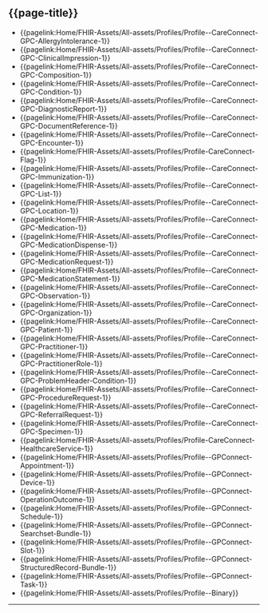 ## {{page-title}}

- {{pagelink:Home/FHIR-Assets/All-assets/Profiles/Profile--CareConnect-GPC-AllergyIntolerance-1}}
- {{pagelink:Home/FHIR-Assets/All-assets/Profiles/Profile--CareConnect-GPC-ClinicalImpression-1}}
- {{pagelink:Home/FHIR-Assets/All-assets/Profiles/Profile--CareConnect-GPC-Composition-1}}
- {{pagelink:Home/FHIR-Assets/All-assets/Profiles/Profile--CareConnect-GPC-Condition-1}}
- {{pagelink:Home/FHIR-Assets/All-assets/Profiles/Profile--CareConnect-GPC-DiagnosticReport-1}}
- {{pagelink:Home/FHIR-Assets/All-assets/Profiles/Profile--CareConnect-GPC-DocumentReference-1}}
- {{pagelink:Home/FHIR-Assets/All-assets/Profiles/Profile--CareConnect-GPC-Encounter-1}}
- {{pagelink:Home/FHIR-Assets/All-assets/Profiles/Profile-CareConnect-Flag-1}}
- {{pagelink:Home/FHIR-Assets/All-assets/Profiles/Profile--CareConnect-GPC-Immunization-1}}
- {{pagelink:Home/FHIR-Assets/All-assets/Profiles/Profile--CareConnect-GPC-List-1}}
- {{pagelink:Home/FHIR-Assets/All-assets/Profiles/Profile--CareConnect-GPC-Location-1}}
- {{pagelink:Home/FHIR-Assets/All-assets/Profiles/Profile--CareConnect-GPC-Medication-1}}
- {{pagelink:Home/FHIR-Assets/All-assets/Profiles/Profile--CareConnect-GPC-MedicationDispense-1}}
- {{pagelink:Home/FHIR-Assets/All-assets/Profiles/Profile--CareConnect-GPC-MedicationRequest-1}}
- {{pagelink:Home/FHIR-Assets/All-assets/Profiles/Profile--CareConnect-GPC-MedicationStatement-1}}
- {{pagelink:Home/FHIR-Assets/All-assets/Profiles/Profile--CareConnect-GPC-Observation-1}}
- {{pagelink:Home/FHIR-Assets/All-assets/Profiles/Profile--CareConnect-GPC-Organization-1}}
- {{pagelink:Home/FHIR-Assets/All-assets/Profiles/Profile--CareConnect-GPC-Patient-1}}
- {{pagelink:Home/FHIR-Assets/All-assets/Profiles/Profile--CareConnect-GPC-Practitioner-1}}
- {{pagelink:Home/FHIR-Assets/All-assets/Profiles/Profile--CareConnect-GPC-PractitionerRole-1}}
- {{pagelink:Home/FHIR-Assets/All-assets/Profiles/Profile--CareConnect-GPC-ProblemHeader-Condition-1}}
- {{pagelink:Home/FHIR-Assets/All-assets/Profiles/Profile--CareConnect-GPC-ProcedureRequest-1}}
- {{pagelink:Home/FHIR-Assets/All-assets/Profiles/Profile--CareConnect-GPC-ReferralRequest-1}}
- {{pagelink:Home/FHIR-Assets/All-assets/Profiles/Profile--CareConnect-GPC-Specimen-1}}
- {{pagelink:Home/FHIR-Assets/All-assets/Profiles/Profile-CareConnect-HealthcareService-1}}
- {{pagelink:Home/FHIR-Assets/All-assets/Profiles/Profile--GPConnect-Appointment-1}}
- {{pagelink:Home/FHIR-Assets/All-assets/Profiles/Profile--GPConnect-Device-1}}
- {{pagelink:Home/FHIR-Assets/All-assets/Profiles/Profile--GPConnect-OperationOutcome-1}}
- {{pagelink:Home/FHIR-Assets/All-assets/Profiles/Profile--GPConnect-Schedule-1}}
- {{pagelink:Home/FHIR-Assets/All-assets/Profiles/Profile--GPConnect-Searchset-Bundle-1}}
- {{pagelink:Home/FHIR-Assets/All-assets/Profiles/Profile--GPConnect-Slot-1}}
- {{pagelink:Home/FHIR-Assets/All-assets/Profiles/Profile--GPConnect-StructuredRecord-Bundle-1}}
- {{pagelink:Home/FHIR-Assets/All-assets/Profiles/Profile--GPConnect-Task-1}}
- {{pagelink:Home/FHIR-Assets/All-assets/Profiles/Profile--Binary}}

---